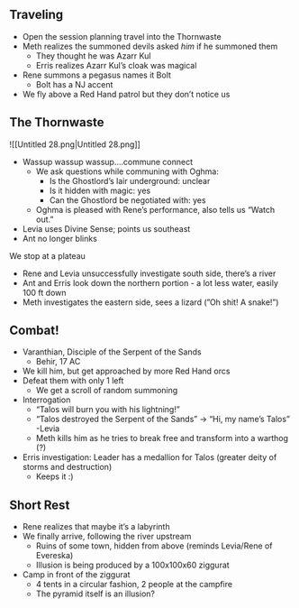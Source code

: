 ## Traveling

- Open the session planning travel into the Thornwaste
- Meth realizes the summoned devils asked _him_ if he summoned them
    - They thought he was Azarr Kul
    - Erris realizes Azarr Kul’s cloak was magical
- Rene summons a pegasus names it Bolt
    - Bolt has a NJ accent
- We fly above a Red Hand patrol but they don’t notice us

## The Thornwaste

![[Untitled 28.png|Untitled 28.png]]

- Wassup wassup wassup….commune connect
    - We ask questions while communing with Oghma:
        - Is the Ghostlord’s lair underground: unclear
        - Is it hidden with magic: yes
        - Can the Ghostlord be negotiated with: yes
    - Oghma is pleased with Rene’s performance, also tells us “Watch out.”
- Levia uses Divine Sense; points us southeast
- Ant no longer blinks

We stop at a plateau

- Rene and Levia unsuccessfully investigate south side, there’s a river
- Ant and Erris look down the northern portion - a lot less water, easily 100 ft down
- Meth investigates the eastern side, sees a lizard (”Oh shit! A snake!”)

## Combat!

- Varanthian, Disciple of the Serpent of the Sands
    - Behir, 17 AC
- We kill him, but get approached by more Red Hand orcs
- Defeat them with only 1 left
    - We get a scroll of random summoning
- Interrogation
    - “Talos will burn you with his lightning!”
    - “Talos destroyed the Serpent of the Sands” → “Hi, my name’s Talos” -Levia
    - Meth kills him as he tries to break free and transform into a warthog (?)
- Erris investigation: Leader has a medallion for Talos (greater deity of storms and destruction)
    - Keeps it :)

## Short Rest

- Rene realizes that maybe it’s a labyrinth
- We finally arrive, following the river upstream
    - Ruins of some town, hidden from above (reminds Levia/Rene of Evereska)
    - Illusion is being produced by a 100x100x60 ziggurat
- Camp in front of the ziggurat
    - 4 tents in a circular fashion, 2 people at the campfire
    - The pyramid itself is an illusion?